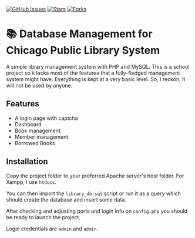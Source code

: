 [![GitHub Issues](https://img.shields.io/github/issues/hvallapu/Chicago-Public-library-management-system)](https://www.github.com/hvallapu/Chicago-Public-Library-Management-System/issues)
[![Stars](https://img.shields.io/github/stars/hvallapu/Chicago-Public-library-management-system)](https://github.com/hvallapu/Chicago-Public-library-management-system)
[![Forks](https://img.shields.io/github/forks/hvallapu/Chicago-Public-library-management-system)](https://github.com/hvallapu/Chicago-Public-library-management-system)


# 📚 Database Management for Chicago Public Library System

A simple library management system with PHP and MySQL.
This is a school project so it lacks most of the features that a fully-fledged management system might have. Everything is kept at a very basic level. So, I reckon, it will not be used by anyone.



## Features
* A login page with captcha
* Dashboard
* Book management
* Member management
* Borrowed Books

## Installation

Copy the project folder to your preferred Apache server's host folder.
For Xampp, I use ```htdocs```.

You can then import the ```library_db.sql``` script or run it as a query which should create the database and insert some data. 

After checking and adjusting ports and login info on ```config.php``` you should be ready to launch the project.

Login credentials are ```admin``` and ```admin```.

